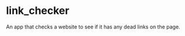 link_checker
============

An app that checks a website to see if it has any dead links on the page.
